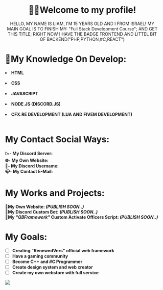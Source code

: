 <h1 align="center"> 👨‍🦰Welcome to my profile!</h1>
    <p align="center">HELLO, MY NAME IS LIAM, I'M 15 YEARS OLD AND I FROM ISRAEL!
    MY MAIN GOAL IS TO FINISH MY: "Full Stack Development Course";
    AND GET THIS TITLE;
    RIGHT NOW I HAVE THE BADGE FRONTEND AND LITTEL BIT OF BACKEND("PHP,PYTHON,#C,REACT")</p>
    
    

# 📑My Knowledge On Develop:
<li><b>HTML</li><br>
 <li><b>CSS</li><br>
 <li><b>JAVASCRIPT</li><br>
 <li><b>NODE.JS (DISCORD.JS)</li><br>
 <li><b>CFX.RE DEVELOPMENT (LUA AND FIVEM DEVELOPMENT)</li><br>

# My Contact Social Ways:
**📉- My Discord Server:**<br>
**🌐- My Own Website:**<br>
**🦉- My Discord Username:**<br>
**📪- My Contact E-Mail:**<br>


# My Works and Projects:
**📂My Own Website:**  _(PUBLISH SOON..)_<br>
**🧰My Discord Custom Bot:**  _(PUBLISH SOON..)_<br>
**🔐My _"QBFramework"_ Custom Activate Officers Script:** _(PUBLISH SOON..)_<br>


# My Goals:

 - [ ] **Creating "RenewedVers" official web framework**<br>
 - [ ] **Have a gaming community** <br>
 - [ ] **Become C++ and #C Programmer**<br>
 - [ ] **Create design system and web creator**<br>
 - [ ] **Create my own webstore with full service**<br>

<img src="https://github-readme-stats.vercel.app/api?username=liamdev-alt&theme=react&show_icons=true"/>
